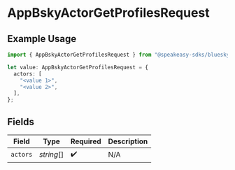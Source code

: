 # AppBskyActorGetProfilesRequest

## Example Usage

```typescript
import { AppBskyActorGetProfilesRequest } from "@speakeasy-sdks/bluesky/models/operations";

let value: AppBskyActorGetProfilesRequest = {
  actors: [
    "<value 1>",
    "<value 2>",
  ],
};
```

## Fields

| Field              | Type               | Required           | Description        |
| ------------------ | ------------------ | ------------------ | ------------------ |
| `actors`           | *string*[]         | :heavy_check_mark: | N/A                |